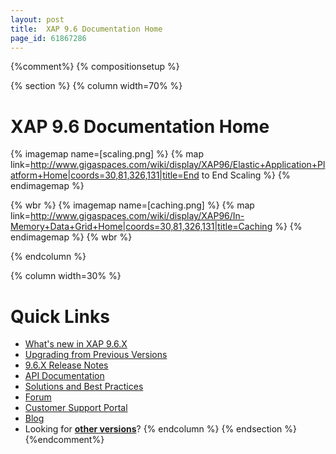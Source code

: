 ```yaml
---
layout: post
title:  XAP 9.6 Documentation Home
page_id: 61867286
---
```


{%comment%}
{% compositionsetup %}

{% section %}
{% column width=70% %}

# XAP 9.6 Documentation Home

{% imagemap name=[scaling.png] %}
{% map link=http://www.gigaspaces.com/wiki/display/XAP96/Elastic+Application+Platform+Home|coords=30,81,326,131|title=End to End Scaling %}
{% endimagemap %}

{% wbr %}
{% imagemap name=[caching.png] %}
{% map link=http://www.gigaspaces.com/wiki/display/XAP96/In-Memory+Data+Grid+Home|coords=30,81,326,131|title=Caching %}
{% endimagemap %}
{% wbr %}

{% endcolumn %}

{% column width=30% %}

# Quick Links

- [What's new in XAP 9.6.X](http://wiki.gigaspaces.com/wiki/display/RN/What%27s+New+in+GigaSpaces+9.6.X)
- [Upgrading from Previous Versions](http://wiki.gigaspaces.com/wiki/display/RN/Upgrading+to+9.6.X)
- [9.6.X Release Notes](http://wiki.gigaspaces.com/wiki/display/RN/GigaSpaces+XAP+9.6.X+Release+Notes)
- [API Documentation](http://wiki.gigaspaces.com/wiki/display/API/API+Documentation+Portal)
- [Solutions and Best Practices](http://wiki.gigaspaces.com/wiki/display/SBP/Solutions+and+Best+Practices+Home)
- [Forum](http://ask.gigaspaces.org/)
- [Customer Support Portal](http://www.gigaspaces.com/supportcenter)
- [Blog](http://blog.gigaspaces.com/)
- Looking for **[other versions](http://wiki.gigaspaces.com/wiki/display/ALL/Choose+a+GigaSpaces+Version)**?
{% endcolumn %}
{% endsection %}
{%endcomment%}

